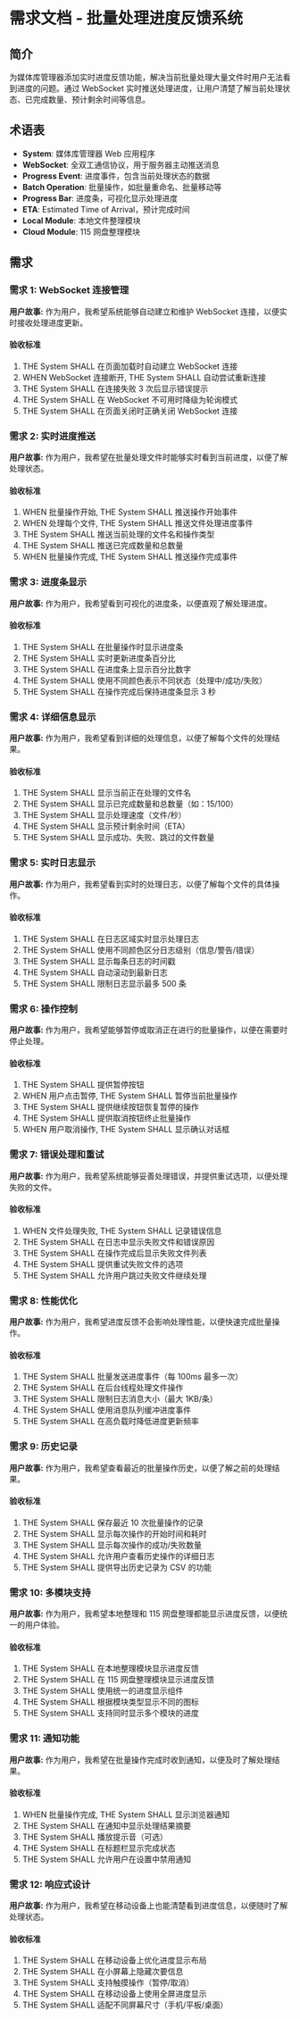 # 需求文档 - 批量处理进度反馈系统

## 简介

为媒体库管理器添加实时进度反馈功能，解决当前批量处理大量文件时用户无法看到进度的问题。通过 WebSocket 实时推送处理进度，让用户清楚了解当前处理状态、已完成数量、预计剩余时间等信息。

## 术语表

- **System**: 媒体库管理器 Web 应用程序
- **WebSocket**: 全双工通信协议，用于服务器主动推送消息
- **Progress Event**: 进度事件，包含当前处理状态的数据
- **Batch Operation**: 批量操作，如批量重命名、批量移动等
- **Progress Bar**: 进度条，可视化显示处理进度
- **ETA**: Estimated Time of Arrival，预计完成时间
- **Local Module**: 本地文件整理模块
- **Cloud Module**: 115 网盘整理模块

## 需求

### 需求 1: WebSocket 连接管理

**用户故事:** 作为用户，我希望系统能够自动建立和维护 WebSocket 连接，以便实时接收处理进度更新。

#### 验收标准

1. THE System SHALL 在页面加载时自动建立 WebSocket 连接
2. WHEN WebSocket 连接断开, THE System SHALL 自动尝试重新连接
3. THE System SHALL 在连接失败 3 次后显示错误提示
4. THE System SHALL 在 WebSocket 不可用时降级为轮询模式
5. THE System SHALL 在页面关闭时正确关闭 WebSocket 连接

### 需求 2: 实时进度推送

**用户故事:** 作为用户，我希望在批量处理文件时能够实时看到当前进度，以便了解处理状态。

#### 验收标准

1. WHEN 批量操作开始, THE System SHALL 推送操作开始事件
2. WHEN 处理每个文件, THE System SHALL 推送文件处理进度事件
3. THE System SHALL 推送当前处理的文件名和操作类型
4. THE System SHALL 推送已完成数量和总数量
5. WHEN 批量操作完成, THE System SHALL 推送操作完成事件

### 需求 3: 进度条显示

**用户故事:** 作为用户，我希望看到可视化的进度条，以便直观了解处理进度。

#### 验收标准

1. THE System SHALL 在批量操作时显示进度条
2. THE System SHALL 实时更新进度条百分比
3. THE System SHALL 在进度条上显示百分比数字
4. THE System SHALL 使用不同颜色表示不同状态（处理中/成功/失败）
5. THE System SHALL 在操作完成后保持进度条显示 3 秒

### 需求 4: 详细信息显示

**用户故事:** 作为用户，我希望看到详细的处理信息，以便了解每个文件的处理结果。

#### 验收标准

1. THE System SHALL 显示当前正在处理的文件名
2. THE System SHALL 显示已完成数量和总数量（如：15/100）
3. THE System SHALL 显示处理速度（文件/秒）
4. THE System SHALL 显示预计剩余时间（ETA）
5. THE System SHALL 显示成功、失败、跳过的文件数量

### 需求 5: 实时日志显示

**用户故事:** 作为用户，我希望看到实时的处理日志，以便了解每个文件的具体操作。

#### 验收标准

1. THE System SHALL 在日志区域实时显示处理日志
2. THE System SHALL 使用不同颜色区分日志级别（信息/警告/错误）
3. THE System SHALL 显示每条日志的时间戳
4. THE System SHALL 自动滚动到最新日志
5. THE System SHALL 限制日志显示最多 500 条

### 需求 6: 操作控制

**用户故事:** 作为用户，我希望能够暂停或取消正在进行的批量操作，以便在需要时停止处理。

#### 验收标准

1. THE System SHALL 提供暂停按钮
2. WHEN 用户点击暂停, THE System SHALL 暂停当前批量操作
3. THE System SHALL 提供继续按钮恢复暂停的操作
4. THE System SHALL 提供取消按钮终止批量操作
5. WHEN 用户取消操作, THE System SHALL 显示确认对话框

### 需求 7: 错误处理和重试

**用户故事:** 作为用户，我希望系统能够妥善处理错误，并提供重试选项，以便处理失败的文件。

#### 验收标准

1. WHEN 文件处理失败, THE System SHALL 记录错误信息
2. THE System SHALL 在日志中显示失败文件和错误原因
3. THE System SHALL 在操作完成后显示失败文件列表
4. THE System SHALL 提供重试失败文件的选项
5. THE System SHALL 允许用户跳过失败文件继续处理

### 需求 8: 性能优化

**用户故事:** 作为用户，我希望进度反馈不会影响处理性能，以便快速完成批量操作。

#### 验收标准

1. THE System SHALL 批量发送进度事件（每 100ms 最多一次）
2. THE System SHALL 在后台线程处理文件操作
3. THE System SHALL 限制日志消息大小（最大 1KB/条）
4. THE System SHALL 使用消息队列缓冲进度事件
5. THE System SHALL 在高负载时降低进度更新频率

### 需求 9: 历史记录

**用户故事:** 作为用户，我希望查看最近的批量操作历史，以便了解之前的处理结果。

#### 验收标准

1. THE System SHALL 保存最近 10 次批量操作的记录
2. THE System SHALL 显示每次操作的开始时间和耗时
3. THE System SHALL 显示每次操作的成功/失败数量
4. THE System SHALL 允许用户查看历史操作的详细日志
5. THE System SHALL 提供导出历史记录为 CSV 的功能

### 需求 10: 多模块支持

**用户故事:** 作为用户，我希望本地整理和 115 网盘整理都能显示进度反馈，以便统一的用户体验。

#### 验收标准

1. THE System SHALL 在本地整理模块显示进度反馈
2. THE System SHALL 在 115 网盘整理模块显示进度反馈
3. THE System SHALL 使用统一的进度显示组件
4. THE System SHALL 根据模块类型显示不同的图标
5. THE System SHALL 支持同时显示多个模块的进度

### 需求 11: 通知功能

**用户故事:** 作为用户，我希望在批量操作完成时收到通知，以便及时了解处理结果。

#### 验收标准

1. WHEN 批量操作完成, THE System SHALL 显示浏览器通知
2. THE System SHALL 在通知中显示处理结果摘要
3. THE System SHALL 播放提示音（可选）
4. THE System SHALL 在标题栏显示完成状态
5. THE System SHALL 允许用户在设置中禁用通知

### 需求 12: 响应式设计

**用户故事:** 作为用户，我希望在移动设备上也能清楚看到进度信息，以便随时了解处理状态。

#### 验收标准

1. THE System SHALL 在移动设备上优化进度显示布局
2. THE System SHALL 在小屏幕上隐藏次要信息
3. THE System SHALL 支持触摸操作（暂停/取消）
4. THE System SHALL 在移动设备上使用全屏进度显示
5. THE System SHALL 适配不同屏幕尺寸（手机/平板/桌面）
